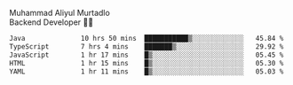 Muhammad Aliyul Murtadlo
<br>
Backend Developer 👨‍💻
<br>
<!--START_SECTION:waka-->

```txt
Java              10 hrs 50 mins  ███████████▒░░░░░░░░░░░░░   45.84 %
TypeScript        7 hrs 4 mins    ███████▒░░░░░░░░░░░░░░░░░   29.92 %
JavaScript        1 hr 17 mins    █▒░░░░░░░░░░░░░░░░░░░░░░░   05.45 %
HTML              1 hr 15 mins    █▒░░░░░░░░░░░░░░░░░░░░░░░   05.30 %
YAML              1 hr 11 mins    █▒░░░░░░░░░░░░░░░░░░░░░░░   05.03 %
```

<!--END_SECTION:waka-->
